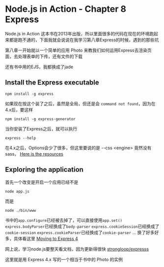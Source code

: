 # Node.js in Action - Chapter 8 Express

Node.js in Action 这本书在2013年出版，所以里面很多的代码在现在的环境跑起来都是跑不通的，下面我就会说说在我学习第八章Express的时候，遇到的那些坑

第八章一开始就以一个简单的应用 Photo 来教我们如何运用Express去渲染页面，去处理表单的下传，还有文件的下载

还有书中用的EJS，我都换成了jade

## Install the Express executable

```
npm install -g express
```

如果现在按这个装了之后，虽然是全局，但还是会 `command not found`，因为在4.x后，要这样
```
npm install -g express-generator
```

当你安装了Express之后，就可以执行
```
express --help
```
在4.x之后，Options会少了很多，但这里要说的是 --css &lt;engine> 竟然没有sass，
[Here is the resources](http://stackoverflow.com/questions/23711897/get-sass-to-autocompile-with-nodejs-express-and-node-sass)

## Exploring the application

首先一个改变是开启一个应用已经不是
```
node app.js
```
而是
```
node ./bin/www
```

书中的`app.configure`已经被去掉了，可以直接使用`app.set()`
`express.bodyParser`已经换成了`body-parser`
`express.cookieSession`已经换成了`cookie-session`
`express.cookieParser`已经换成了`cookie-parser`
...
换了好多好多，具体看这里 [Moving to Express 4](http://expressjs.com/guide/migrating-4.html)

网上说，学习node.js要整天看文档，因为更新得很快 [strongloop/expresss](https://github.com/strongloop/express#quick-start)

这里就是用 Express 4.x 写的一个相当于书中的 Photo 的实例
